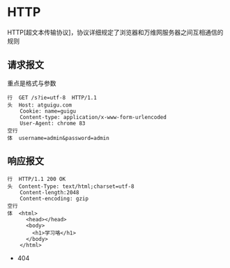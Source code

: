 # HTTP
HTTP[超文本传输协议]，协议详细规定了浏览器和万维网服务器之间互相通信的规则

## 请求报文
重点是格式与参数
```
行  GET /s?ie=utf-8  HTTP/1.1
头  Host: atguigu.com
    Cookie: name=guigu
    Content-type: application/x-www-form-urlencoded
    User-Agent: chrome 83
空行
体  username=admin&password=admin
```

## 响应报文
```
行  HTTP/1.1 200 OK
头  Content-Type: text/html;charset=utf-8
    Content-length:2048
    Content-encoding: gzip
空行
体  <html>
      <head></head>
      <body>
        <h1>学习咯</h1>
      </body>
    </html>
```
* 404
